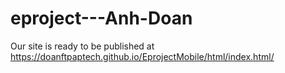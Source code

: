 # eproject---Anh-Doan
 Our site is ready to be published at https://doanftpaptech.github.io/EprojectMobile/html/index.html/


